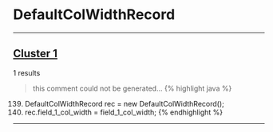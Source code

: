 # DefaultColWidthRecord

***

## [Cluster 1](./1)
1 results
> this comment could not be generated...
{% highlight java %}
139. DefaultColWidthRecord rec = new DefaultColWidthRecord();
140. rec.field_1_col_width = field_1_col_width;
{% endhighlight %}

***

